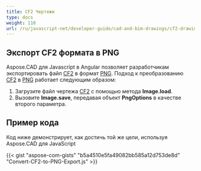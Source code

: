 ```yaml
---
title: CF2 Чертежи
type: docs
weight: 110
url: /ru/javascript-net/developer-guide/cad-and-bim-drawings/cf2-drawings/
---
```


## **Экспорт CF2 формата в PNG**

Aspose.CAD для Javascript в Angular позволяет разработчикам экспортировать файл [CF2](https://docs.fileformat.com/cad/cf2/) в формат [PNG](https://docs.fileformat.com/image/png/).
Подход к преобразованию [CF2](https://docs.fileformat.com/cad/cf2/) в [PNG](https://docs.fileformat.com/image/png/) работает следующим образом:

1. Загрузите файл чертежа [CF2](https://docs.fileformat.com/cad/cf2/) с помощью метода **Image.load**.
1. Вызовите **Image.save**, передавая объект **PngOptions** в качестве второго параметра.

## Пример кода

Код ниже демонстрирует, как достичь той же цели, используя Aspose.CAD для JavaScript

{{< gist "aspose-com-gists" "b5a4510e5fa49082bb585a12d753de8d" "Convert-CF2-to-PNG-Export.js" >}}

